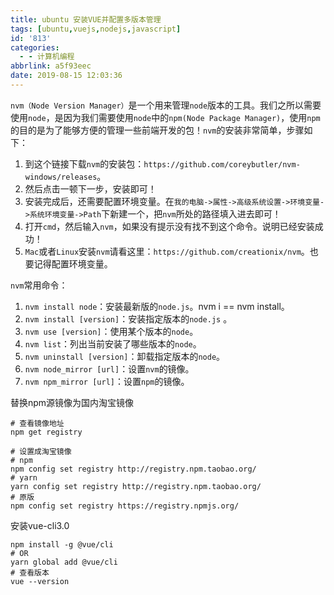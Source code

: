 ```yaml
---
title: ubuntu 安装VUE并配置多版本管理
tags: [ubuntu,vuejs,nodejs,javascript]
id: '813'
categories:
  - - 计算机编程
abbrlink: a5f93eec
date: 2019-08-15 12:03:36
---
```


`nvm（Node Version Manager）`是一个用来管理`node`版本的工具。我们之所以需要使用`node`，是因为我们需要使用`node`中的`npm(Node Package Manager)`，使用`npm`的目的是为了能够方便的管理一些前端开发的包！`nvm`的安装非常简单，步骤如下：

1.  到这个链接下载`nvm`的安装包：`https://github.com/coreybutler/nvm-windows/releases`。
2.  然后点击一顿下一步，安装即可！
3.  安装完成后，还需要配置环境变量。在`我的电脑->属性->高级系统设置->环境变量->系统环境变量->Path`下新建一个，把`nvm`所处的路径填入进去即可！
4.  打开`cmd`，然后输入`nvm`，如果没有提示没有找不到这个命令。说明已经安装成功！
5.  `Mac`或者`Linux`安装`nvm`请看这里：`https://github.com/creationix/nvm`。也要记得配置环境变量。

`nvm`常用命令：

1.  `nvm install node`：安装最新版的`node.js`。nvm i == nvm install。
2.  `nvm install [version]`：安装指定版本的`node.js` 。
3.  `nvm use [version]`：使用某个版本的`node`。
4.  `nvm list`：列出当前安装了哪些版本的`node`。
5.  `nvm uninstall [version]`：卸载指定版本的`node`。
6.  `nvm node_mirror [url]`：设置`nvm`的镜像。
7.  `nvm npm_mirror [url]`：设置`npm`的镜像。

替换npm源镜像为国内淘宝镜像

```
# 查看镜像地址
npm get registry

# 设置成淘宝镜像
# npm
npm config set registry http://registry.npm.taobao.org/
# yarn
yarn config set registry http://registry.npm.taobao.org/ 
# 原版
npm config set registry https://registry.npmjs.org/
```

安装vue-cli3.0

```
npm install -g @vue/cli
# OR
yarn global add @vue/cli
# 查看版本
vue --version
```
